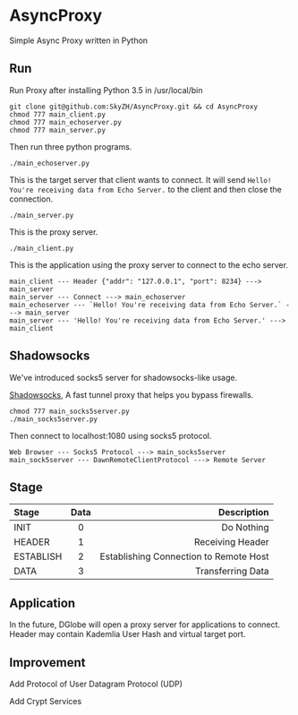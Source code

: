 # AsyncProxy

Simple Async Proxy written in Python

## Run

Run Proxy after installing Python 3.5 in /usr/local/bin

    git clone git@github.com:SkyZH/AsyncProxy.git && cd AsyncProxy
    chmod 777 main_client.py
    chmod 777 main_echoserver.py
    chmod 777 main_server.py

Then run three python programs.

    ./main_echoserver.py

This is the target server that client wants to connect.
It will send `Hello! You're receiving data from Echo Server.` to the client
and then close the connection.

    ./main_server.py

This is the proxy server.

    ./main_client.py

This is the application using the proxy server to connect to the echo server.

    main_client --- Header {"addr": "127.0.0.1", "port": 8234} ---> main_server
    main_server --- Connect ---> main_echoserver
    main_echoserver --- `Hello! You're receiving data from Echo Server.` ---> main_server
    main_server --- 'Hello! You're receiving data from Echo Server.' ---> main_client

## Shadowsocks

We've introduced socks5 server for shadowsocks-like usage.

[Shadowsocks](https://github.com/shadowsocks/shadowsocks),
A fast tunnel proxy that helps you bypass firewalls.

    chmod 777 main_socks5server.py
    ./main_socks5server.py

Then connect to localhost:1080 using socks5 protocol.

    Web Browser --- Socks5 Protocol ---> main_socks5server
    main_sock5server --- DawnRemoteClientProtocol ---> Remote Server

## Stage

| Stage     | Data | Description                             |
| :-------- | :--: | --------------------------------------: |
| INIT      | 0    | Do Nothing                              |
| HEADER    | 1    | Receiving Header                        |
| ESTABLISH | 2    | Establishing Connection to Remote Host  |
| DATA      | 3    | Transferring Data                       |

## Application

In the future, DGlobe will open a proxy server for applications to connect.
Header may contain Kademlia User Hash and virtual target port.

## Improvement

Add Protocol of User Datagram Protocol (UDP)

Add Crypt Services
